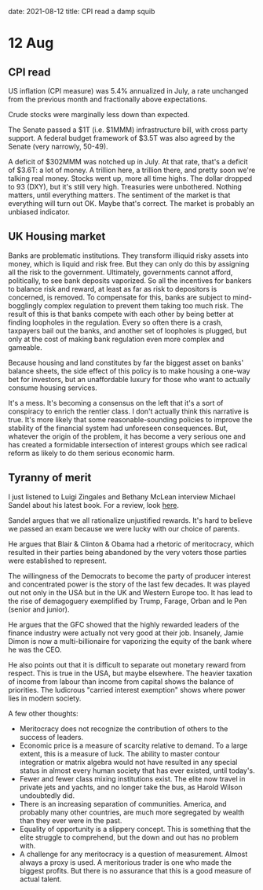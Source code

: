 date: 2021-08-12
title: CPI read a damp squib


# 12 Aug 

## CPI read

US inflation (CPI measure) was 5.4% annualized in July, a rate unchanged from the previous month and fractionally above expectations.

Crude stocks were marginally less down than expected.

The Senate passed a $1T (i.e. $1MMM) infrastructure bill, with cross party support. 
A federal budget framework of $3.5T was also agreed by the Senate (very narrowly, 50-49).

A deficit of $302MMM was notched up in July. At that rate, that's a deficit of $3.6T: a lot of money.
A trillion here, a trillion there, and pretty soon we're talking real money.
Stocks went up, more all time highs.
The dollar dropped to 93 (DXY), but it's still very high.
Treasuries were unbothered.
Nothing matters, until everything matters. 
The sentiment of the market is that everything will turn out OK.
Maybe that's correct.
The market is probably an unbiased indicator.


## UK Housing market

Banks are problematic institutions.
They transform illiquid risky assets into money, which is liquid and risk free.
But they can only do this by assigning all the risk to the government.
Ultimately, governments cannot afford, politically, to see bank deposits vaporized.
So all the incentives for bankers to balance risk and reward, at least as far as risk to depositors is concerned, is removed.
To compensate for this, banks are subject to mind-bogglingly complex regulation to prevent them taking too much risk.
The result of this is that banks compete with each other by being better at finding loopholes in the regulation.
Every so often there is a crash, taxpayers bail out the banks, and another set of loopholes is plugged, but only at the cost of making bank regulation even more complex and gameable. 

Because housing and land constitutes by far the biggest asset on banks' balance sheets, the side effect of this policy is to make housing a one-way bet for investors, but an unaffordable luxury for those who want to actually consume housing services.

It's a mess. It's becoming a consensus on the left that it's a sort of conspiracy to enrich the rentier class. 
I don't actually think this narrative is true. It's more likely that some reasonable-sounding policies to improve the stability of the financial system had unforeseen consequences. 
But, whatever the origin of the problem, it has become a very serious one and has created a formidable intersection of interest groups which see radical reform as likely to do them serious economic harm.

## Tyranny of merit

I just listened to Luigi Zingales and Bethany McLean interview Michael Sandel about his latest book.
For a review, look [here](https://www.theguardian.com/books/2020/sep/06/michael-sandel-the-populist-backlash-has-been-a-revolt-against-the-tyranny-of-merit). 


Sandel argues that we all rationalize unjustified rewards. It's hard to believe we passed an exam because we were lucky with our choice of parents.

He argues that Blair & Clinton & Obama had a rhetoric of meritocracy, which resulted in their parties being abandoned by the very voters those parties were established to represent.  

The willingness of the Democrats to become the party of producer interest and concentrated power is the story of the last few decades. It was played out not only in the USA but in the UK and Western Europe too.
It has lead to the rise of demagoguery exemplified by Trump, Farage, Orban and le Pen (senior and junior).



He argues that the GFC showed that the highly rewarded leaders of the finance industry were actually not very good at their job.
Insanely, Jamie Dimon is now a multi-billionaire for vaporizing the equity of the bank where he was the CEO.  

He also points out that it is difficult to separate out monetary reward from respect. This is true in the USA, but maybe elsewhere.
The heavier taxation of income from labour than income from capital shows the balance of priorities.
The ludicrous "carried interest exemption" shows where power lies in modern society.

A few other thoughts: 

- Meritocracy does not recognize the contribution of others to the success of leaders. 
- Economic price is a measure of scarcity relative to demand.  To a large extent, this is a measure of luck. The ability to master contour integration or matrix algebra would not have resulted in any special status in almost every human society that has ever existed, until today's. 
- Fewer and fewer class mixing institutions exist. The elite now travel in private jets and yachts, and no longer take the bus, as Harold Wilson undoubtedly did.
- There is an increasing separation of communities. America, and probably many other countries, are much more segregated by wealth than they ever were in the past.
- Equality of opportunity is a slippery concept. This is something that the elite struggle to comprehend, but the down and out has no problem with.
- A challenge for any meritocracy is a question of measurement. Almost always a proxy is used. A meritorious trader is one who made the biggest profits. But there is no assurance that this is a good measure of actual talent.
